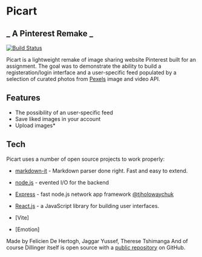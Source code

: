 # Picart
## _ A Pinterest Remake _


[![Build Status](https://travis-ci.org/joemccann/dillinger.svg?branch=master)](https://travis-ci.org/joemccann/dillinger)

Picart is a lightweight remake of image sharing website Pinterest built for an assignment. The goal was to demonstrate the ability to build a registeration/login interface and a user-specific feed populated by a selection of  curated photos from [Pexels](https://www.pexels.com/api/) image and video API. 



## Features

- The possibility of an user-specific feed
- Save liked images in your account
- Upload images*





## Tech

Picart uses a number of open source projects to work properly:


- [markdown-it] - Markdown parser done right. Fast and easy to extend.

- [node.js] - evented I/O for the backend
- [Express] - fast node.js network app framework [@tjholowaychuk]
- [React.js](https://github.com/facebook/react#react-----) - a JavaScript library for building user interfaces.
- [Vite]
- [Emotion]

Made by Felicien De Hertogh, Jaggar Yussef, Therese Tshimanga
And of course Dillinger itself is open source with a [public repository][dill]
 on GitHub.



   [dill]: <https://github.com/joemccann/dillinger>
   [git-repo-url]: <https://github.com/joemccann/dillinger.git>
   [john gruber]: <http://daringfireball.net>
   [df1]: <http://daringfireball.net/projects/markdown/>
   [markdown-it]: <https://github.com/markdown-it/markdown-it>
   [Ace Editor]: <http://ace.ajax.org>
   [node.js]: <http://nodejs.org>
   [Twitter Bootstrap]: <http://twitter.github.com/bootstrap/>
   [jQuery]: <http://jquery.com>
   [@tjholowaychuk]: <http://twitter.com/tjholowaychuk>
   [express]: <http://expressjs.com>
   [AngularJS]: <http://angularjs.org>
   [Gulp]: <http://gulpjs.com>

   [PlDb]: <https://github.com/joemccann/dillinger/tree/master/plugins/dropbox/README.md>
   [PlGh]: <https://github.com/joemccann/dillinger/tree/master/plugins/github/README.md>
   [PlGd]: <https://github.com/joemccann/dillinger/tree/master/plugins/googledrive/README.md>
   [PlOd]: <https://github.com/joemccann/dillinger/tree/master/plugins/onedrive/README.md>
   [PlMe]: <https://github.com/joemccann/dillinger/tree/master/plugins/medium/README.md>
   [PlGa]: <https://github.com/RahulHP/dillinger/blob/master/plugins/googleanalytics/README.md>
